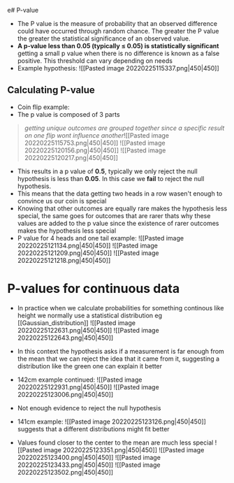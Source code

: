 e# P-value
- The P value is the measure of probability that an observed difference could have occurred through random chance. The greater the P value the greater the statistical significance of an observed value.
- **A p-value less than 0.05 (typically ≤ 0.05) is statistically significant** getting a small p value when there is no difference is known as a false positive. This threshold can vary depending on needs
- Example hypothesis:
![[Pasted image 20220225115337.png|450|450]]
## Calculating P-value
- Coin flip example:
- The p value is composed of 3 parts

>*getting unique outcomes are grouped together since a specific result on one flip wont influence another*![[Pasted image 20220225115753.png|450|450]]
![[Pasted image 20220225120156.png|450|450]]
![[Pasted image 20220225120217.png|450|450]]

- This results in a p value of **0.5**, typically we only reject the null hypothesis is less than **0.05**. In this case we **fail** to reject the null hypothesis.
- This means that the data getting two heads in a row wasen't enough to convince us our coin is special
- Knowing that other outcomes are equally rare makes the hypothesis less special, the same goes for outcomes that are rarer thats why these values are added to the p value since the existence of rarer outcomes makes the hypothesis less special
- P value for 4 heads and one tail example:
![[Pasted image 20220225121134.png|450|450]]
![[Pasted image 20220225121209.png|450|450]]
![[Pasted image 20220225121218.png|450|450]]

# P-values for continuous data
- In practice when we calculate probabilities for something continous like height we normally use a statistical distribution eg [[Gaussian_distribution]]
![[Pasted image 20220225122631.png|450|450]]
![[Pasted image 20220225122643.png|450|450]]
- In this context the hypothesis asks if a measurement is far enough from the mean that we can reject the idea that it came from it, suggesting a distribution like the green one can explain it better
- 142cm example continued:
![[Pasted image 20220225122931.png|450|450]]
![[Pasted image 20220225123006.png|450|450]]
- Not enough evidence to reject the null hypothesis
- 141cm example:
![[Pasted image 20220225123126.png|450|450]]
suggests that a different distributions might fit better

- Values found closer to the center to the mean are much less special
![[Pasted image 20220225123351.png|450|450]]
![[Pasted image 20220225123400.png|450|450]]
![[Pasted image 20220225123433.png|450|450]]
![[Pasted image 20220225123502.png|450|450]]